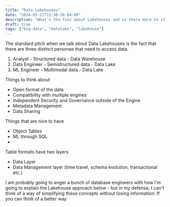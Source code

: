 ```yaml
---
title: "Data Lakehouses"
date: "2024-03-21T11:36:36-04:00"
description: "What's the fuss about Lakehouses and is there more to it than just marketing?"
draft: true
tags: ["big-data", "datalake", "lakehouse"]
---
```


The standard pitch when we talk about Data Lakehouses is the fact that there are three distinct personas that need to access data.

1. Analyst - Structured data - Data Warehouse
2. Data Engineer - Semistructured data - Data Lake
3. ML Engineer - Multimodal data - Data Lake


Things to think about
- Open format of the data
- Compatibility with multiple engines
- Independent Security and Governance outside of the Engine
- Metadata Management
- Data Sharing

Things that are nice to have
- Object Tables
- ML through SQL
- 


Table formats have two layers
- Data Layer
- Data Management layer (time travel, schema evolution, transactional etc.)


I am probably going to anger a bunch of database engineers with how I'm going to explain the Lakehouse approach below - but in my defense, I can't think of a way of simplifying these concepts without losing information. If you can think of a better way 




